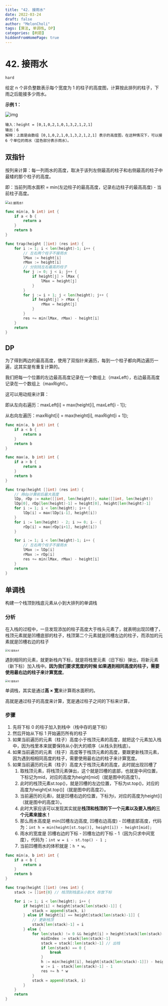 ```yaml
---
title: "42. 接雨水"
date: 2022-03-24
draft: false
author: "MelonCholi"
tags: [算法, 单调栈, DP]
categories: [刷题]
hiddenFromHomePage: true
---
```


# 42. 接雨水

`hard`

给定 n 个非负整数表示每个宽度为 1 的柱子的高度图，计算按此排列的柱子，下雨之后能接多少雨水。

**示例 1：**

![img](https://markdown-1303167219.cos.ap-shanghai.myqcloud.com/rainwatertrap.png)

```
输入：height = [0,1,0,2,1,0,1,3,2,1,2,1]
输出：6
解释：上面是由数组 [0,1,0,2,1,0,1,3,2,1,2,1] 表示的高度图，在这种情况下，可以接 6 个单位的雨水（蓝色部分表示雨水）。 
```

## 双指针

按列来计算：每一列雨水的高度，取决于该列左侧最高的柱子和右侧最高的柱子中最矮的那个柱子的高度。

即：当前列雨水面积 = min(左边柱子的最高高度，记录右边柱子的最高高度) - 当前柱子高度。

<img src="https://markdown-1303167219.cos.ap-shanghai.myqcloud.com/20210402091208445.png" alt="42.接雨水1" style="zoom: 67%;" />

```go
func min(a, b int) int {
	if a < b {
		return a
	}
	return b
}

func trap(height []int) (res int) {
	for i := 1; i < len(height)-1; i++ {
		// 左右两个柱子不接雨水
		lMax := height[i]
		rMax := height[i]
		// 分别找左右最高的柱子
		for j := 0; j < i; j++ {
			if height[j] > lMax {
				lMax = height[j]
			}
		}
		for j := i + 1; j < len(height); j++ {
			if height[j] > rMax {
				rMax = height[j]
			}
		}
		res += min(lMax, rMax) - height[i]
	}
	return
}
```

## DP

为了得到两边的最高高度，使用了双指针来遍历，每到一个柱子都向两边遍历一遍，这其实是有重复计算的。

我们把每一个位置的左边最高高度记录在一个数组上（maxLeft），右边最高高度记录在一个数组上（maxRight）。

这可以用动规来计算：

即从左向右遍历：maxLeft[i] = max(height[i], maxLeft[i - 1]);

从右向左遍历：maxRight[i] = max(height[i], maxRight[i + 1]);

```go
func min(a, b int) int {
	if a < b {
		return a
	}
	return b
}

func max(a, b int) int {
	if a > b {
		return a
	}
	return b
}

func trap(height []int) (res int) {
	// 用dp计算前后最大高度
	lDp, rDp := make([]int, len(height)), make([]int, len(height))
	lDp[0], rDp[len(height)-1] = height[0], height[len(height)-1]
	for i := 1; i < len(height); i++ {
		lDp[i] = max(lDp[i-1], height[i])
	}
	for i := len(height) - 2; i >= 0; i-- {
		rDp[i] = max(rDp[i+1], height[i])
	}

	for i := 1; i < len(height)-1; i++ {
		// 左右两个柱子不接雨水
		lMax := lDp[i]
		rMax := rDp[i]
		res += min(lMax, rMax) - height[i]
	}
	return
}
```

## 单调栈

构建一个栈顶到栈底元素从小到大排列的单调栈

### 分析

在入栈的过程中，一旦发现添加的柱子高度大于栈头元素了，就表明出现凹槽了，栈顶元素就是凹槽底部的柱子，栈顶第二个元素就是凹槽左边的柱子，而添加的元素就是凹槽右边的柱子

<img src="https://markdown-1303167219.cos.ap-shanghai.myqcloud.com/2021022309321229.png" alt="42.接雨水4" style="zoom: 50%;" />

遇到相同的元素，就更新栈内下标，就是将栈里元素（旧下标）弹出，将新元素（新下标）加入栈中。**因为我们要求宽度的时候 如果遇到相同高度的柱子，需要使用最右边的柱子来计算宽度**。

<img src="https://markdown-1303167219.cos.ap-shanghai.myqcloud.com/20210223094619398.png" alt="42.接雨水5" style="zoom: 50%;" />

单调栈，其实是通过**高 × 宽**来计算雨水面积的。

高就是通过柱子的高度来计算，宽是通过柱子之间的下标来计算，

### 步骤

1. 先将下标 0 的柱子加入到栈中（栈中存的是下标）
2. 然后开始从下标 1 开始遍历所有的柱子
3. 如果当前遍历的元素（柱子）高度小于栈顶元素的高度，就把这个元素加入栈中，因为栈里本来就要保持从小到大的顺序（从栈头到栈底）。
4. 如果当前遍历的元素（柱子）高度等于栈顶元素的高度，要跟更新栈顶元素，因为遇到相相同高度的柱子，需要使用最右边的柱子来计算宽度。
5. 如果当前遍历的元素（柱子）高度大于栈顶元素的高度，此时就出现凹槽了
    1. 取栈顶元素，将栈顶元素弹出，这个就是凹槽的底部，也就是中间位置，下标记为mid，对应的高度为height[mid]（就是图中的高度1）。
    2. 此时的栈顶元素st.top()，就是凹槽的左边位置，下标为st.top()，对应的高度为height[st.top()]（就是图中的高度2）。
    3. 当前遍历的元素i，就是凹槽右边的位置，下标为i，对应的高度为height[i]（就是图中的高度3）。
    4. 此时大家应该可以发现其实就是**栈顶和栈顶的下一个元素以及要入栈的三个元素来接水！**
    5. 那么雨水高度是 min(凹槽左边高度, 凹槽右边高度) - 凹槽底部高度，代码为：`int h = min(height[st.top()], height[i]) - height[mid];`
    6. 雨水的宽度是 凹槽右边的下标 - 凹槽左边的下标 - 1（因为只求中间宽度），代码为：`int w = i - st.top() - 1 ;`
    7. 当前凹槽雨水的体积就是：`h * w`。

```go
func min(a, b int) int {
	if a < b {
		return a
	}
	return b
}

func trap(height []int) (res int) {
	stack := []int{0} // 栈顶到栈底从小到大 存放下标

	for i := 1; i < len(height); i++ {
		if height[i] < height[stack[len(stack)-1]] {
			stack = append(stack, i)
		} else if height[i] == height[stack[len(stack)-1]] {
			// 更新栈顶
			stack[len(stack)-1] = i
		} else {
			for len(stack) != 0 && height[i] > height[stack[len(stack)-1]] {
				midIndex := stack[len(stack)-1]
				stack = stack[:len(stack)-1] // 出栈
				if len(stack) == 0 {
					break
				}
				h := min(height[i], height[stack[len(stack)-1]]) - height[midIndex]
				w := i - stack[len(stack)-1] - 1
				res += h * w
			}
			stack = append(stack, i)
		}
	}
	return
}
```

